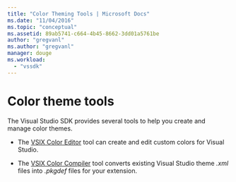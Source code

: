 ```yaml
---
title: "Color Theming Tools | Microsoft Docs"
ms.date: "11/04/2016"
ms.topic: "conceptual"
ms.assetid: 89ab5741-c664-4b45-8662-3dd01a5761be
author: "gregvanl"
ms.author: "gregvanl"
manager: douge
ms.workload: 
  - "vssdk"
---
```

# Color theme tools
The Visual Studio SDK provides several tools to help you create and manage color themes.  
  
-   The [VSIX Color Editor](../../extensibility/internals/vsix-color-editor.md) tool can create and edit custom colors for Visual Studio.  
  
-   The [VSIX Color Compiler](../../extensibility/internals/vsix-color-compiler.md) tool converts existing Visual Studio theme *.xml* files into *.pkgdef* files for your extension.